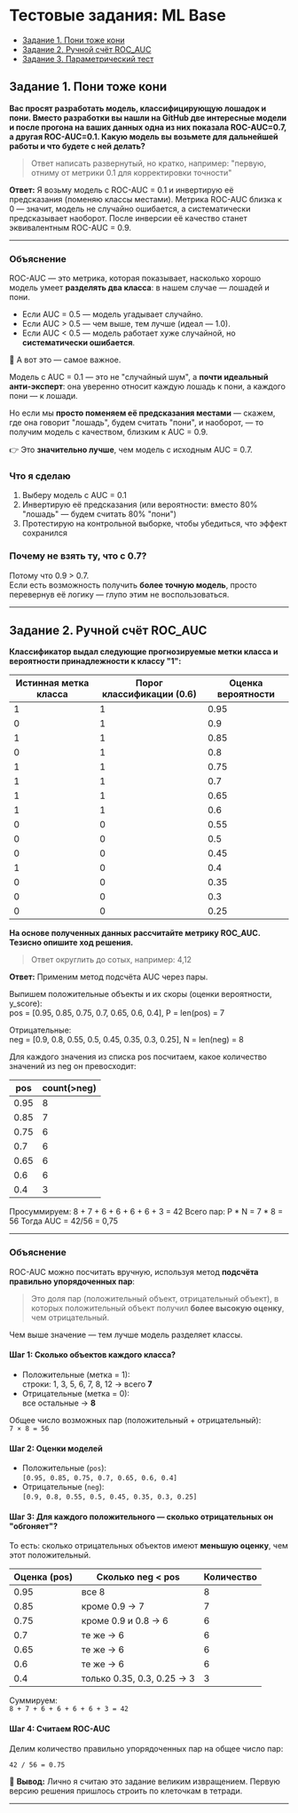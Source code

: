 # Тестовые задания: ML Base

- [Задание 1. Пони тоже кони](#задание-1-пони-тоже-кони)
- [Задание 2. Ручной счёт ROC_AUC](#задание-2-ручной-счёт-roc_auc)
- [Задание 3. Параметрический тест](#задание-3-параметрический-тест)

## Задание 1. Пони тоже кони

**Вас просят разработать модель, классифицирующую лошадок и пони. Вместо разработки вы нашли на GitHub две интересные модели и после прогона на ваших данных одна из них показала ROC-AUC=0.7, а другая ROC-AUC=0.1. Какую модель вы возьмете для дальнейшей работы и что будете с ней делать?**

> Ответ написать развернутый, но кратко, например: "первую, отниму от метрики 0.1 для корректировки точности"

**Ответ:** Я возьму модель с ROC-AUC = 0.1 и инвертирую её предсказания (поменяю классы местами). Метрика ROC-AUC близка к 0 — значит, модель не случайно ошибается, а систематически предсказывает наоборот. После инверсии её качество станет эквивалентным ROC-AUC = 0.9.

---

### Объяснение

ROC-AUC — это метрика, которая показывает, насколько хорошо модель умеет **разделять два класса**: в нашем случае — лошадей и пони.

- Если AUC = 0.5 — модель угадывает случайно.
- Если AUC > 0.5 — чем выше, тем лучше (идеал — 1.0).
- Если AUC < 0.5 — модель работает хуже случайной, но **систематически ошибается**.

🔹 А вот это — самое важное.

Модель с AUC = 0.1 — это не "случайный шум", а **почти идеальный анти-эксперт**: она уверенно относит каждую лошадь к пони, а каждого пони — к лошади.

Но если мы **просто поменяем её предсказания местами** — скажем, где она говорит "лошадь", будем считать "пони", и наоборот, — то получим модель с качеством, близким к AUC = 0.9.

👉 Это **значительно лучше**, чем модель с исходным AUC = 0.7.

### Что я сделаю

1. Выберу модель с AUC = 0.1
2. Инвертирую её предсказания (или вероятности: вместо 80% "лошадь" — будем считать 80% "пони")
3. Протестирую на контрольной выборке, чтобы убедиться, что эффект сохранился

### Почему не взять ту, что с 0.7?

Потому что 0.9 > 0.7.  
Если есть возможность получить **более точную модель**, просто перевернув её логику — глупо этим не воспользоваться.

---

## Задание 2. Ручной счёт ROC_AUC

**Классификатор выдал следующие прогнозируемые метки класса и вероятности принадлежности к классу "1":**

| Истинная метка класса | Порог классификации (0.6) | Оценка вероятности |
|-----------------------|---------------------------|--------------------|
| 1                     | 1                         | 0.95               |
| 0                     | 1                         | 0.9                |
| 1                     | 1                         | 0.85               |
| 0                     | 1                         | 0.8                |
| 1                     | 1                         | 0.75               |
| 1                     | 1                         | 0.7                |
| 1                     | 1                         | 0.65               |
| 1                     | 1                         | 0.6                |
| 0                     | 0                         | 0.55               |
| 0                     | 0                         | 0.5                |
| 0                     | 0                         | 0.45               |
| 1                     | 0                         | 0.4                |
| 0                     | 0                         | 0.35               |
| 0                     | 0                         | 0.3                |
| 0                     | 0                         | 0.25               |

**На основе полученных данных рассчитайте метрику ROC_AUC. Тезисно опишите ход решения.**

> Ответ округлить до сотых, например: 4,12

**Ответ:** Применим метод подсчёта AUC через пары.

Выпишем положительные объекты и их скоры (оценки вероятности, y_score):\
pos = [0.95, 0.85, 0.75, 0.7, 0.65, 0.6, 0.4], P = len(pos) = 7

Отрицательные:\
neg = [0.9, 0.8, 0.55, 0.5, 0.45, 0.35, 0.3, 0.25], N = len(neg) = 8

Для каждого значения из списка pos посчитаем, какое количество значений из neg он превосходит:

| pos  | count(>neg) |
|------|-------------|
| 0.95 | 8 |
| 0.85 | 7 |
| 0.75 | 6 |
| 0.7  | 6 |
| 0.65 | 6 |
| 0.6  | 6 |
| 0.4  | 3 |

Просуммируем: 8 + 7 + 6 + 6 + 6 + 6 + 3 = 42
Всего пар: P * N = 7 * 8 = 56
Тогда AUC = 42/56 = 0,75

---

### Объяснение

ROC-AUC можно посчитать вручную, используя метод **подсчёта правильно упорядоченных пар**:

> Это доля пар (положительный объект, отрицательный объект), в которых положительный объект получил **более высокую оценку**, чем отрицательный.

Чем выше значение — тем лучше модель разделяет классы.

#### Шаг 1: Сколько объектов каждого класса?

- Положительные (метка = 1):  
  строки: 1, 3, 5, 6, 7, 8, 12 → всего **7**
- Отрицательные (метка = 0):  
  все остальные → **8**

Общее число возможных пар (положительный + отрицательный):  
`7 × 8 = 56`

#### Шаг 2: Оценки моделей

- Положительные (`pos`):  
  `[0.95, 0.85, 0.75, 0.7, 0.65, 0.6, 0.4]`
- Отрицательные (`neg`):  
  `[0.9, 0.8, 0.55, 0.5, 0.45, 0.35, 0.3, 0.25]`

#### Шаг 3: Для каждого положительного — сколько отрицательных он "обгоняет"?

То есть: сколько отрицательных объектов имеют **меньшую оценку**, чем этот положительный.

| Оценка (pos) | Сколько neg < pos | Количество |
|--------------|--------------------|------------|
| 0.95         | все 8              | 8          |
| 0.85         | кроме 0.9 → 7      | 7          |
| 0.75         | кроме 0.9 и 0.8 → 6 | 6         |
| 0.7          | те же → 6          | 6          |
| 0.65         | те же → 6          | 6          |
| 0.6          | те же → 6          | 6          |
| 0.4          | только 0.35, 0.3, 0.25 → 3 | 3   |

Суммируем:  
`8 + 7 + 6 + 6 + 6 + 6 + 3 = 42`

#### Шаг 4: Считаем ROC-AUC

Делим количество правильно упорядоченных пар на общее число пар:

```
42 / 56 = 0.75
```

🎯 **Вывод:** Лично я считаю это задание великим извращением. Первую версию решения пришлось строить по клеточкам в тетради.

---
